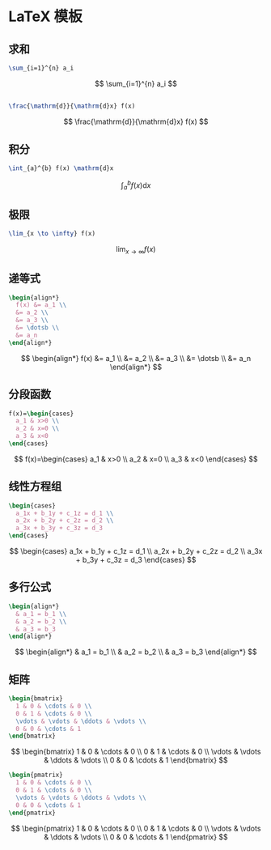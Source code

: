 # LaTeX 模板

## 求和

```latex
\sum_{i=1}^{n} a_i
```

$$
\sum_{i=1}^{n} a_i
$$

##

```latex
\frac{\mathrm{d}}{\mathrm{d}x} f(x)
```

$$
\frac{\mathrm{d}}{\mathrm{d}x} f(x)
$$

## 积分

```latex
\int_{a}^{b} f(x) \mathrm{d}x
```

$$
\int_{a}^{b} f(x) \mathrm{d}x
$$

## 极限

```latex
\lim_{x \to \infty} f(x)
```

$$
\lim_{x \to \infty} f(x)
$$

## 递等式

```latex
\begin{align*}
  f(x) &= a_1 \\
  &= a_2 \\
  &= a_3 \\
  &= \dotsb \\
  &= a_n
\end{align*}
```

$$
\begin{align*}
  f(x) &= a_1 \\
  &= a_2 \\
  &= a_3 \\
  &= \dotsb \\
  &= a_n
\end{align*}
$$

## 分段函数

```latex
f(x)=\begin{cases}
  a_1 & x>0 \\
  a_2 & x=0 \\
  a_3 & x<0
\end{cases}
```

$$
f(x)=\begin{cases}
  a_1 & x>0 \\
  a_2 & x=0 \\
  a_3 & x<0
\end{cases}
$$

## 线性方程组

```latex
\begin{cases}
  a_1x + b_1y + c_1z = d_1 \\
  a_2x + b_2y + c_2z = d_2 \\
  a_3x + b_3y + c_3z = d_3
\end{cases}
```

$$
\begin{cases}
  a_1x + b_1y + c_1z = d_1 \\
  a_2x + b_2y + c_2z = d_2 \\
  a_3x + b_3y + c_3z = d_3
\end{cases}
$$

## 多行公式

```latex
\begin{align*}
  & a_1 = b_1 \\
  & a_2 = b_2 \\
  & a_3 = b_3
\end{align*}
```

$$
\begin{align*}
  & a_1 = b_1 \\
  & a_2 = b_2 \\
  & a_3 = b_3
\end{align*}
$$

## 矩阵

```latex
\begin{bmatrix}
  1 & 0 & \cdots & 0 \\
  0 & 1 & \cdots & 0 \\
  \vdots & \vdots & \ddots & \vdots \\
  0 & 0 & \cdots & 1
\end{bmatrix}
```

$$
\begin{bmatrix}
  1 & 0 & \cdots & 0 \\
  0 & 1 & \cdots & 0 \\
  \vdots & \vdots & \ddots & \vdots \\
  0 & 0 & \cdots & 1
\end{bmatrix}
$$

```latex
\begin{pmatrix}
  1 & 0 & \cdots & 0 \\
  0 & 1 & \cdots & 0 \\
  \vdots & \vdots & \ddots & \vdots \\
  0 & 0 & \cdots & 1
\end{pmatrix}
```

$$
\begin{pmatrix}
  1 & 0 & \cdots & 0 \\
  0 & 1 & \cdots & 0 \\
  \vdots & \vdots & \ddots & \vdots \\
  0 & 0 & \cdots & 1
\end{pmatrix}
$$
